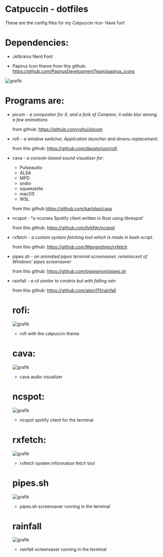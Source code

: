 # Catpuccin - dotfiles 
These are the config files for my Catpuccin rice- Have fun!


# Dependencies: 

- Jetbrains Nerd Font

- Papirus Icon theme
  from this github: https://github.com/PapirusDevelopmentTeam/papirus_icons

![grafik](https://user-images.githubusercontent.com/91160845/179303606-d09ae351-1632-42b0-9700-c195e4da97f4.png)

# Programs are:






- picom - *a compositor for X, and a fork of Compton, it adds blur among a few animations*
  
  from github: https://github.com/yshui/picom
  
- rofi - *a window switcher, Application launcher and dmenu replacement.*
  
  from this github: https://github.com/davatorium/rofi
  
- cava - *a console-based sound visualizer for:*
   - Pulseaudio
   - ALSA
   - MPD
   - sndio
   - squeezelite
   - macOS
   - WSL


  from this github https://github.com/karlstav/cava
  
- ncspot - *a ncurses Spotify client written in Rust using librespot'

  from this github: https://github.com/hrkfdn/ncspot
  
- rxfetch - *a custom system fetching tool which is made in bash script.*
  
  from this github: https://github.com/Mangeshrex/rxfetch
  
- pipes.sh - *an animated pipes terminal screensaver, reminiscent of Windows' pipes screensaver*
  
  from this github: https://github.com/pipeseroni/pipes.sh
  
- rainfall - *a cli similar to cmatrix but with falling rain*

  from this github: https://github.com/alpin111/rainfall
  
  # rofi:
  ![grafik](https://user-images.githubusercontent.com/91160845/179308738-a764caeb-545d-434e-8629-a14c9985510e.png)
  - rofi with the catpuccin theme
  # cava: 
  ![grafik](https://user-images.githubusercontent.com/91160845/179309062-36adcac7-f32f-43de-b805-45b6d8da0795.png)
  - cava audio visualizer
  # ncspot:
  ![grafik](https://user-images.githubusercontent.com/91160845/179309264-77f6ddfb-c25a-4690-aa63-af3b2477abb7.png)
  - ncspot spotify client for the terminal
  # rxfetch:
  ![grafik](https://user-images.githubusercontent.com/91160845/179309463-1de05e1f-a9b9-4721-aea9-2e62ccc0406f.png)
  - rxfetch system information fetch tool
  # pipes.sh
  ![grafik](https://user-images.githubusercontent.com/91160845/179310243-22aef38c-a04c-4c3a-a43c-f8f058c74cf9.png)
  - pipes.sh screensaver running in the terminal
  # rainfall
  ![grafik](https://user-images.githubusercontent.com/91160845/179310934-a3a47e8a-8760-457f-86a4-0a58ad9c5ff3.png)
  - rainfall screensaver running in the terminal




